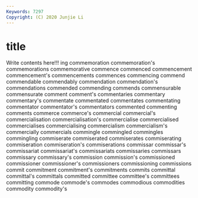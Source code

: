 ```yaml
---
Keywords: 7297
Copyright: (C) 2020 Junjie Li
---
```


# title

Write contents here!!!
ing 
commemoration 
commemoration's 
commemorations 
commemorative 
commence 
commenced 
commencement
commencement's 
commencements 
commences 
commencing 
commend 
commendable 
commendably 
commendation 
commendation's 
commendations
commended 
commending 
commends 
commensurable 
commensurate 
comment 
comment's 
commentaries 
commentary 
commentary's
commentate 
commentated 
commentates 
commentating 
commentator 
commentator's 
commentators 
commented 
commenting 
comments
commerce 
commerce's 
commercial 
commercial's 
commercialisation 
commercialisation's 
commercialise 
commercialised 
commercialises 
commercialising
commercialism 
commercialism's 
commercially 
commercials 
commingle 
commingled 
commingles 
commingling 
commiserate 
commiserated
commiserates 
commiserating 
commiseration 
commiseration's 
commiserations 
commissar 
commissar's 
commissariat 
commissariat's 
commissariats
commissaries 
commissars 
commissary 
commissary's 
commission 
commission's 
commissioned 
commissioner 
commissioner's 
commissioners
commissioning 
commissions 
commit 
commitment 
commitment's 
commitments 
commits 
committal 
committal's 
committals
committed 
committee 
committee's 
committees 
committing 
commode 
commode's 
commodes 
commodious 
commodities
commodity 
commodity's 
